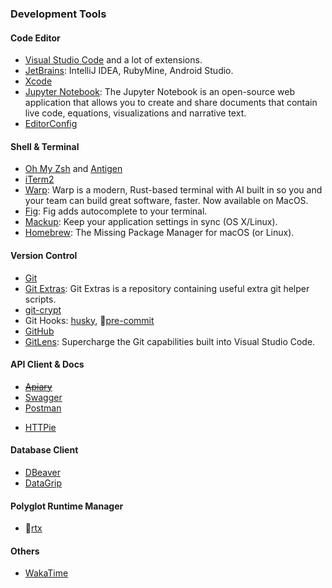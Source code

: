 ### Development Tools

#### Code Editor

- [Visual Studio Code](https://code.visualstudio.com/) and a lot of extensions.
- [JetBrains](https://www.jetbrains.com/): IntelliJ IDEA, RubyMine, Android Studio.
- [Xcode](https://xcodereleases.com/)
- [Jupyter Notebook](https://jupyter.org/): The Jupyter Notebook is an open-source web application that allows you to create and share documents that contain live code, equations, visualizations and narrative text.
- [EditorConfig](https://editorconfig.org/)

#### Shell & Terminal

- [Oh My Zsh](https://ohmyz.sh/) and [Antigen](https://antigen.sharats.me/)
- [iTerm2](https://www.iterm2.com/)
- [Warp](https://www.warp.dev/): Warp is a modern, Rust-based terminal with AI built in so you and your team can build great software, faster. Now available on MacOS.
- [Fig](https://www.fig.io/): Fig adds autocomplete to your terminal.
- [Mackup](https://github.com/lra/mackup): Keep your application settings in sync (OS X/Linux).
- [Homebrew](https://brew.sh/): The Missing Package Manager for macOS (or Linux).

#### Version Control

- [Git](https://www.git-scm.com/)
- [Git Extras](https://github.com/tj/git-extras): Git Extras is a repository containing useful extra git helper scripts.
- [git-crypt](https://www.agwa.name/projects/git-crypt/)
- Git Hooks: [husky](https://github.com/typicode/husky), 👀[pre-commit](https://pre-commit.com/)
- [GitHub](https://www.github.com/)
- [GitLens](https://gitlens.amod.io/): Supercharge the Git capabilities built into Visual Studio Code.

#### API Client & Docs

- ~~[Apiary](https://apiary.io/)~~
- [Swagger](https://swagger.io/)
- [Postman](https://www.postman.com/)
<!-- - [Paw](https://www.paw.cloud/) -->
- [HTTPie](https://www.httpie.org/)
<!-- - [GraphQL Bin](https://www.graphqlbin.com/) -->

#### Database Client

- [DBeaver](https://www.dbeaver.io/)
- [DataGrip](https://datagrip.jetbrains.com/)

#### Polyglot Runtime Manager

- 👀[rtx](https://github.com/jdx/rtx)

#### Others

- [WakaTime](https://wakatime.com/)
